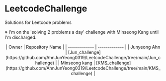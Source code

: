 # LeetcodeChallenge
Solutions for Leetcode problems

※ I'm on the 'solving 2 problems a day' challenge with Minseong Kang until I'm discharged.

<p style="text-align: center;">
| Owner  | Repository Name |
| ------------- | ------------- |
| Junyeong Ahn  |  [Jun_challenge](https://github.com/AhnJunYeong0319/LeetcodeChallenge/tree/main/Jun_challenge)  |
| Minseong kang  |  [KMS_challenge](https://github.com/AhnJunYeong0319/LeetcodeChallenge/tree/main/KMS_challenge)  |
</p>
